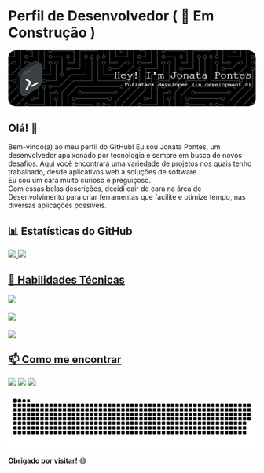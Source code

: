 # Perfil de Desenvolvedor ( 🚧 Em Construção )

![Banner](./imagem/banner.png)

## Olá! 👋

Bem-vindo(a) ao meu perfil do GitHub! Eu sou Jonata Pontes, um desenvolvedor apaixonado por tecnologia e sempre em busca de novos desafios. Aqui você encontrará uma variedade de projetos nos quais tenho trabalhado, desde aplicativos web a soluções de software.</br>
Eu sou um cara muito curioso e preguiçoso.</br>
Com essas belas descrições, decidi cair de cara na área de Desenvolvimento para criar ferramentas que facilite e otimize tempo, nas diversas aplicações possíveis.

## 📊 Estatísticas do GitHub

 <div>
   <a href="https://github.com/jonatapontesdev">
   <img height="180em" src="https://github-readme-stats-sigma-five.vercel.app/api?username=jonatapontesdev&show_icons=true&theme=tokyonight&include_all_commits=true&count_private=true"/>
   <img height="180em" src="https://github-readme-stats-sigma-five.vercel.app/api/top-langs/?username=jonatapontesdev&layout=compact&langs_count=6&theme=tokyonight"/>

</div>

## 🚀 Habilidades Técnicas
<!--<div style="display: inline_block"><br>
  <img align="center" alt="Js" height="30" width="40" src="https://raw.githubusercontent.com/devicons/devicon/master/icons/javascript/javascript-plain.svg">
  <img align="center" alt="HTML" height="30" width="40" src="https://raw.githubusercontent.com/devicons/devicon/master/icons/html5/html5-original.svg">
  <img align="center" alt="CSS" height="30" width="40" src="https://raw.githubusercontent.com/devicons/devicon/master/icons/css3/css3-original.svg">
  <img align="center" alt="CSS" height="30" width="40" src="https://raw.githubusercontent.com/devicons/devicon/master/icons/php/php-original.svg">
</div></br>
<div style="display: inline_block"><br>
  <img align="center" alt="MySQL" height="30" width="40" src="https://raw.githubusercontent.com/devicons/devicon/master/icons/mysql/mysql-original-wordmark.svg">
</div></br>-->
<div style="display: inline_block">
   <a href="https://github.com/jonatapontesdev">
  <img align="center" src="https://skillicons.dev/icons?i=html,css,js,php,mysql&perline=3">
</div></br>
<div style="display: inline_block">
   <a href="https://github.com/jonatapontesdev">
  <img align="center" src="https://skillicons.dev/icons?i=py,qt,django&perline=4">
</div>
<div style="display: inline_block"><br>
   <a href="https://github.com/jonatapontesdev">
  <img align="center" src="https://skillicons.dev/icons?i=ps,vscode&perline=4">
</div>
 

  ## 📫 Como me encontrar
 
<div> 
  <a href="https://instagram.com/jonatapontesss" target="_blank"><img src="https://img.shields.io/badge/-Instagram-%23E4405F?style=for-the-badge&logo=instagram&logoColor=white" target="_blank"></a>
  <a href = "mailto:jonatasousapontes@gmail.com"><img src="https://img.shields.io/badge/-Gmail-%23333?style=for-the-badge&logo=gmail&logoColor=white" target="_blank"></a>
  <a href="https://www.linkedin.com/in/jonata-pontes" target="_blank"><img src="https://img.shields.io/badge/-LinkedIn-%230077B5?style=for-the-badge&logo=linkedin&logoColor=white" target="_blank"></a> 
 
  ![Snake animation](https://github.com/jonatapontesdev/jonatapontesdev/blob/output/github-contribution-grid-snake.svg)

</div>


**Obrigado por visitar!** 😄

